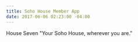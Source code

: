 ```yaml
---
title: Soho House Member App
date: 2017-06-06 02:23:00 -04:00
---
```


 House Seven "Your Soho House, wherever you are."